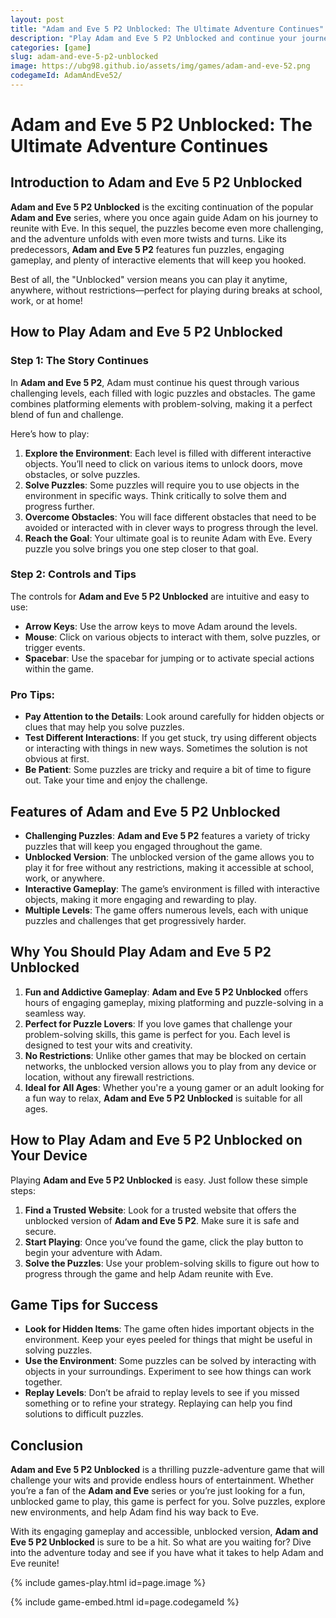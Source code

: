 ```yaml
---
layout: post
title: "Adam and Eve 5 P2 Unblocked: The Ultimate Adventure Continues"
description: "Play Adam and Eve 5 P2 Unblocked and continue your journey with Adam in this exciting puzzle adventure game. Solve challenging puzzles, unlock new paths, and reunite with Eve."
categories: [game]
slug: adam-and-eve-5-p2-unblocked
image: https://ubg98.github.io/assets/img/games/adam-and-eve-52.png
codegameId: AdamAndEve52/
---
```


# Adam and Eve 5 P2 Unblocked: The Ultimate Adventure Continues

## Introduction to Adam and Eve 5 P2 Unblocked

**Adam and Eve 5 P2 Unblocked** is the exciting continuation of the popular **Adam and Eve** series, where you once again guide Adam on his journey to reunite with Eve. In this sequel, the puzzles become even more challenging, and the adventure unfolds with even more twists and turns. Like its predecessors, **Adam and Eve 5 P2** features fun puzzles, engaging gameplay, and plenty of interactive elements that will keep you hooked.

Best of all, the "Unblocked" version means you can play it anytime, anywhere, without restrictions—perfect for playing during breaks at school, work, or at home!

## How to Play Adam and Eve 5 P2 Unblocked

### Step 1: The Story Continues

In **Adam and Eve 5 P2**, Adam must continue his quest through various challenging levels, each filled with logic puzzles and obstacles. The game combines platforming elements with problem-solving, making it a perfect blend of fun and challenge.

Here’s how to play:

1. **Explore the Environment**: Each level is filled with different interactive objects. You’ll need to click on various items to unlock doors, move obstacles, or solve puzzles.
2. **Solve Puzzles**: Some puzzles will require you to use objects in the environment in specific ways. Think critically to solve them and progress further.
3. **Overcome Obstacles**: You will face different obstacles that need to be avoided or interacted with in clever ways to progress through the level.
4. **Reach the Goal**: Your ultimate goal is to reunite Adam with Eve. Every puzzle you solve brings you one step closer to that goal.

### Step 2: Controls and Tips

The controls for **Adam and Eve 5 P2 Unblocked** are intuitive and easy to use:

- **Arrow Keys**: Use the arrow keys to move Adam around the levels.
- **Mouse**: Click on various objects to interact with them, solve puzzles, or trigger events.
- **Spacebar**: Use the spacebar for jumping or to activate special actions within the game.

### Pro Tips:
- **Pay Attention to the Details**: Look around carefully for hidden objects or clues that may help you solve puzzles.
- **Test Different Interactions**: If you get stuck, try using different objects or interacting with things in new ways. Sometimes the solution is not obvious at first.
- **Be Patient**: Some puzzles are tricky and require a bit of time to figure out. Take your time and enjoy the challenge.

## Features of Adam and Eve 5 P2 Unblocked

- **Challenging Puzzles**: **Adam and Eve 5 P2** features a variety of tricky puzzles that will keep you engaged throughout the game.
- **Unblocked Version**: The unblocked version of the game allows you to play it for free without any restrictions, making it accessible at school, work, or anywhere.
- **Interactive Gameplay**: The game’s environment is filled with interactive objects, making it more engaging and rewarding to play.
- **Multiple Levels**: The game offers numerous levels, each with unique puzzles and challenges that get progressively harder.

## Why You Should Play Adam and Eve 5 P2 Unblocked

1. **Fun and Addictive Gameplay**: **Adam and Eve 5 P2 Unblocked** offers hours of engaging gameplay, mixing platforming and puzzle-solving in a seamless way.
2. **Perfect for Puzzle Lovers**: If you love games that challenge your problem-solving skills, this game is perfect for you. Each level is designed to test your wits and creativity.
3. **No Restrictions**: Unlike other games that may be blocked on certain networks, the unblocked version allows you to play from any device or location, without any firewall restrictions.
4. **Ideal for All Ages**: Whether you're a young gamer or an adult looking for a fun way to relax, **Adam and Eve 5 P2 Unblocked** is suitable for all ages.

## How to Play Adam and Eve 5 P2 Unblocked on Your Device

Playing **Adam and Eve 5 P2 Unblocked** is easy. Just follow these simple steps:

1. **Find a Trusted Website**: Look for a trusted website that offers the unblocked version of **Adam and Eve 5 P2**. Make sure it is safe and secure.
2. **Start Playing**: Once you’ve found the game, click the play button to begin your adventure with Adam.
3. **Solve the Puzzles**: Use your problem-solving skills to figure out how to progress through the game and help Adam reunite with Eve.

## Game Tips for Success

- **Look for Hidden Items**: The game often hides important objects in the environment. Keep your eyes peeled for things that might be useful in solving puzzles.
- **Use the Environment**: Some puzzles can be solved by interacting with objects in your surroundings. Experiment to see how things can work together.
- **Replay Levels**: Don’t be afraid to replay levels to see if you missed something or to refine your strategy. Replaying can help you find solutions to difficult puzzles.

## Conclusion

**Adam and Eve 5 P2 Unblocked** is a thrilling puzzle-adventure game that will challenge your wits and provide endless hours of entertainment. Whether you’re a fan of the **Adam and Eve** series or you’re just looking for a fun, unblocked game to play, this game is perfect for you. Solve puzzles, explore new environments, and help Adam find his way back to Eve.

With its engaging gameplay and accessible, unblocked version, **Adam and Eve 5 P2 Unblocked** is sure to be a hit. So what are you waiting for? Dive into the adventure today and see if you have what it takes to help Adam and Eve reunite!


{% include games-play.html id=page.image %}
         
{% include game-embed.html id=page.codegameId %}
